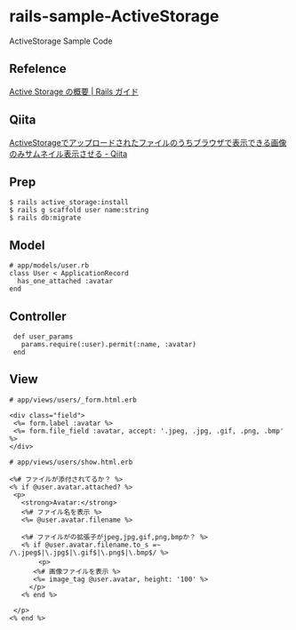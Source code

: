 # rails-sample-ActiveStorage

ActiveStorage Sample Code

## Refelence

[Active Storage の概要 \| Rails ガイド](https://railsguides.jp/active_storage_overview.html)

## Qiita

[ActiveStorageでアップロードされたファイルのうちブラウザで表示できる画像のみサムネイル表示させる \- Qiita](https://qiita.com/NaokiIshimura/items/d6bbbe5a444879b187a9)

## Prep

```
$ rails active_storage:install
$ rails g scaffold user name:string
$ rails db:migrate
```

## Model

```
# app/models/user.rb
class User < ApplicationRecord
  has_one_attached :avatar
end
```

## Controller

```
 def user_params
   params.require(:user).permit(:name, :avatar)
 end
 ```
 
 ## View
 
 ```
 # app/views/users/_form.html.erb
 
<div class="field">
  <%= form.label :avatar %>
  <%= form.file_field :avatar, accept: '.jpeg, .jpg, .gif, .png, .bmp' %>
</div>
 ```
 
 ```
 # app/views/users/show.html.erb
 
<%# ファイルが添付されてるか？ %>
<% if @user.avatar.attached? %>
  <p>
    <strong>Avatar:</strong>
    <%# ファイル名を表示 %>
    <%= @user.avatar.filename %>

    <%# ファイルがの拡張子がjpeg,jpg,gif,png,bmpか？ %>
    <% if @user.avatar.filename.to_s =~ /\.jpeg$|\.jpg$|\.gif$|\.png$|\.bmp$/ %>
    　　 <p>
       <%# 画像ファイルを表示 %>
       <%= image_tag @user.avatar, height: '100' %>
      </p>
    <% end %>

  </p>
<% end %>
 ```
